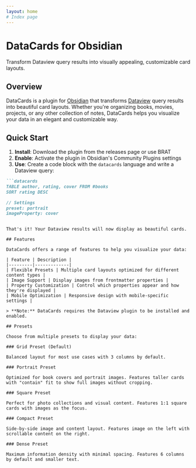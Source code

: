 ```yaml
---
layout: home
# Index page
---
```


# DataCards for Obsidian

Transform Dataview query results into visually appealing, customizable card layouts.

## Overview

DataCards is a plugin for [Obsidian](https://obsidian.md) that transforms [Dataview](https://github.com/blacksmithgu/obsidian-dataview) query results into beautiful card layouts. Whether you're organizing books, movies, projects, or any other collection of notes, DataCards helps you visualize your data in an elegant and customizable way.

## Quick Start

1. **Install**: Download the plugin from the releases page or use BRAT
2. **Enable**: Activate the plugin in Obsidian's Community Plugins settings
3. **Use**: Create a code block with the `datacards` language and write a Dataview query:

```markdown
```datacards
TABLE author, rating, cover FROM #books
SORT rating DESC

// Settings
preset: portrait
imageProperty: cover
```
```

That's it! Your Dataview results will now display as beautiful cards.

## Features

DataCards offers a range of features to help you visualize your data:

| Feature | Description |
|---------|-------------|
| Flexible Presets | Multiple card layouts optimized for different content types |
| Image Support | Display images from frontmatter properties |
| Property Customization | Control which properties appear and how they're displayed |
| Mobile Optimization | Responsive design with mobile-specific settings |

> **Note:** DataCards requires the Dataview plugin to be installed and enabled.

## Presets

Choose from multiple presets to display your data:

### Grid Preset (Default)

Balanced layout for most use cases with 3 columns by default.

### Portrait Preset

Optimized for book covers and portrait images. Features taller cards with "contain" fit to show full images without cropping.

### Square Preset

Perfect for photo collections and visual content. Features 1:1 square cards with images as the focus.

### Compact Preset

Side-by-side image and content layout. Features image on the left with scrollable content on the right.

### Dense Preset 

Maximum information density with minimal spacing. Features 6 columns by default and smaller text.
